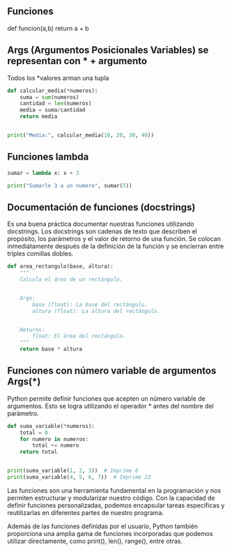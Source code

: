 ## Funciones
def funcion(a,b)
    return a + b


## Args (Argumentos Posicionales Variables) se representan con * + argumento  
Todos los *valores arman una tupla   

```python
def calcular_media(*numeros):
    suma = sum(numeros)
    cantidad = len(numeros)
    media = suma/cantidad
    return media


print("Media:", calcular_media(10, 20, 30, 40))
 ```

## Funciones lambda   

```python
sumar = lambda x: x + 3

print("Sumarle 3 a un numero", sumar(5))
```
## Documentación de funciones (docstrings)   

Es una buena práctica documentar nuestras funciones utilizando docstrings. Los docstrings son cadenas de texto que describen el propósito, los parámetros y el valor de retorno de una función. Se colocan inmediatamente después de la definición de la función y se encierran entre triples comillas dobles.

```python
def area_rectangulo(base, altura):
    """
    Calcula el área de un rectángulo.


    Args:
        base (float): La base del rectángulo.
        altura (float): La altura del rectángulo.


    Returns:
        float: El área del rectángulo.
    """
    return base * altura
```
## Funciones con número variable de argumentos Args(*)   

Python permite definir funciones que acepten un número variable de argumentos. Esto se logra utilizando el operador * antes del nombre del parámetro.

```py
def suma_variable(*numeros):
    total = 0
    for numero in numeros:
        total += numero
    return total


print(suma_variable(1, 2, 3))  # Imprime 6
print(suma_variable(4, 5, 6, 7))  # Imprime 22
```

Las funciones son una herramienta fundamental en la programación y nos permiten estructurar y modularizar nuestro código. Con la capacidad de definir funciones personalizadas, podemos encapsular tareas específicas y reutilizarlas en diferentes partes de nuestro programa.

Además de las funciones definidas por el usuario, Python también proporciona una amplia gama de funciones incorporadas que podemos utilizar directamente, como print(), len(), range(), entre otras.

